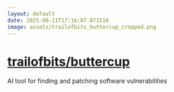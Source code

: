 ```yaml
---
layout: default
date: 2025-08-11T17:16:07.071516
image: assets/trailofbits_buttercup_cropped.png
---
```


# [trailofbits/buttercup](https://github.com/trailofbits/buttercup)

AI tool for finding and patching software vulnerabilities
